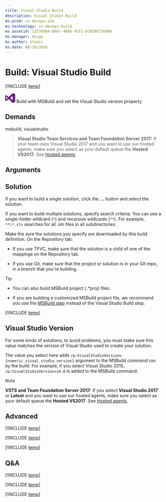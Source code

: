 ```yaml
---
title: Visual Studio Build
description: Visual Studio Build
ms.prod: vs-devops-alm
ms.technology: vs-devops-build
ms.assetid: 11E76804-BA67-4086-9CF1-8CB2887169BA
ms.manager: douge
ms.author: alewis
ms.date: 08/10/2016
---
```


# Build: Visual Studio Build

[!INCLUDE [temp](../../_shared/version-tfs-2015-rtm.md)]

![](_img/visual-studio-build.png) Build with MSBuild and set the Visual Studio version property

## Demands

msbuild, visualstudio

> **Visual Studio Team Services and Team Foundation Server 2017:** If your team uses Visual Studio 2017 and you want to use our hosted agents, make sure you select as your default queue the **Hosted VS2017**. See [Hosted agents](../../concepts/agents/hosted.md).

## Arguments

## Solution

If you want to build a single solution, click the <strong>...</strong> button and select the solution.

If you want to build multiple solutions, specify search criteria. You can use a single-folder wildcard (```*```) and recursive wildcards (```**```). For example, ```**\*.sln``` searches for all *.sln* files in all subdirectories.

Make the sure the solutions you specify are downloaded by this build definition. On the Repository tab:

* If you use TFVC, make sure that the  solution is a child of one of the mappings on the Repository tab. 

* If you use Git, make sure that the project or solution is in your Git repo, in a branch that you're building.

> [!TIP]
>
> * You can also build MSBuild project (.&#42;proj) files.
>
> * If you are building a customized MSBuild project file, we recommend you use the [MSBuild step](msbuild.md) instead of the Visual Studio Build step.

[!INCLUDE [temp](../_shared/msbuild_args.md)]

## Visual Studio Version

For some kinds of solutions, to avoid problems, you must make sure this value matches the version of Visual Studio used to create your solution.

The value you select here adds ```/p:VisualStudioVersion={numeric_visual_studio_version}``` argument to the MSBuild command run by the build. For example, if you select Visual Studio 2015, ```/p:VisualStudioVersion=14.0``` is added to the MSBuild command.

> [!NOTE]
>
> **VSTS and Team Foundation Server 2017:** If you select **Visual Studio 2017** or **Latest** and you want to use our hosted agents, make sure you select as your default queue the **Hosted VS2017**. See [Hosted agents](../../concepts/agents/hosted.md).

## Advanced

[!INCLUDE [temp](../_shared/msbuild_architecture_arg.md)]

[!INCLUDE [temp](../_shared/msbuild_record_project_details_arg.md)]

[!INCLUDE [temp](../_shared/control-options-arguments.md)]
</table>

## Q&A
<!-- BEGINSECTION class="md-qanda" -->

[!INCLUDE [temp](../_shared/msbuild_qa.md)]

[!INCLUDE [temp](../../_shared/qa-agents.md)]

[!INCLUDE [temp](../../_shared/qa-versions.md)]

<!-- ENDSECTION -->
